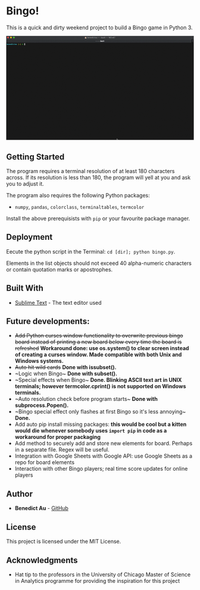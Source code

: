 # Bingo!

This is a quick and dirty weekend project to build a Bingo game in Python 3. 

![Game demo](bingo_demo.gif)

## Getting Started

The program requires a terminal resolution of at least 180 characters across. If its resolution is less than 180, the program will yell at you and ask you to adjust it. 

The program also requires the following Python packages:
- `numpy`, `pandas`, `colorclass`, `terminaltables`, `termcolor`

Install the above prerequisists with `pip` or your favourite package manager. 

## Deployment

Eecute the python script in the Terminal: `cd [dir]; python bingo.py`.

Elements in the list objects should not exceed 40 alpha-numeric characters or contain quotation marks or apostrophes.

## Built With

- [Sublime Text](https://www.sublimetext.com/) - The text editor used

## Future developments:
- ~~Add Python curses window functionality to overwrite previous bingo board instead of printing a new board below every time the board is refreshed~~ **Workaround done: use os.system() to clear screen instead of creating a curses window. Made compatible with both Unix and Windows systems.**
- ~~Auto hit wild cards~~ **Done with issubset().**
- ~Logic when Bingo~ **Done with subset().**
- ~Special effects when Bingo~ **Done. Blinking ASCII text art in UNIX terminals; however termcolor.cprint() is not supported on Windows terminals.**
- ~Auto resolution check before program starts~ **Done with subprocess.Popen().**
- ~Bingo special effect only flashes at first Bingo so it's less annoying~ **Done.**
- Add auto pip install missing packages: **this would be cool but a kitten would die whenever somebody uses `import pip` in code as a workaround for proper packaging**
- Add method to securely add and store new elements for board. Perhaps in a separate file. Regex will be useful. 
- Integration with Google Sheets with Google API: use Google Sheets as a repo for board elements
- Interaction with other Bingo players; real time score updates for online players

## Author

- **Benedict Au** - [GitHub](https://github.com/benedictau1993/)

## License

This project is licensed under the MIT License.

## Acknowledgments

- Hat tip to the professors in the University of Chicago Master of Science in Analytics programme for providing the inspiration for this project
